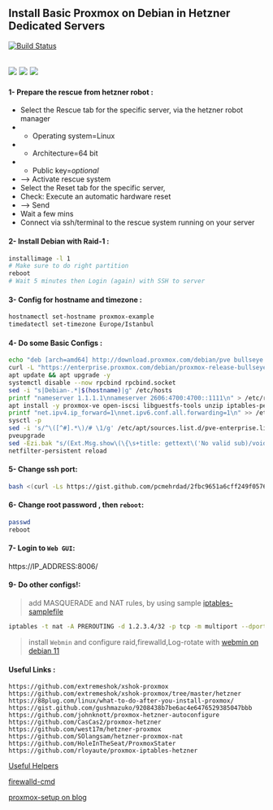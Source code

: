 ## Install Basic Proxmox on Debian in Hetzner Dedicated Servers
[![Build Status](https://files.ariadata.co/file/ariadata_logo.png)](https://ariadata.co)

![](https://img.shields.io/github/stars/ariadata/proxmox-hetzner.svg)
![](https://img.shields.io/github/watchers/ariadata/proxmox-hetzner.svg)
![](https://img.shields.io/github/forks/ariadata/proxmox-hetzner.svg)
---
#### 1- Prepare the rescue from hetzner robot :
* Select the Rescue tab for the specific server, via the hetzner robot manager
* * Operating system=Linux
* * Architecture=64 bit
* * Public key=*optional*
* --> Activate rescue system
* Select the Reset tab for the specific server,
* Check: Execute an automatic hardware reset
* --> Send
* Wait a few mins
* Connect via ssh/terminal to the rescue system running on your server
#### 2- Install Debian with Raid-1 :
```sh
installimage -l 1
# Make sure to do right partition
reboot
# Wait 5 minutes then Login (again) with SSH to server
```
#### 3- Config for hostname and timezone :
```sh
hostnamectl set-hostname proxmox-example
timedatectl set-timezone Europe/Istanbul
```
#### 4- Do some Basic Configs :
```sh
echo "deb [arch=amd64] http://download.proxmox.com/debian/pve bullseye pve-no-subscription" > /etc/apt/sources.list.d/pve-no-subscription-repo.list
curl -L "https://enterprise.proxmox.com/debian/proxmox-release-bullseye.gpg" -o /etc/apt/trusted.gpg.d/proxmox-release-bullseye.gpg
apt update && apt upgrade -y
systemctl disable --now rpcbind rpcbind.socket
sed -i "s|Debian-.*|$(hostname)|g" /etc/hosts
printf "nameserver 1.1.1.1\nnameserver 2606:4700:4700::1111\n" > /etc/resolv.conf
apt install -y proxmox-ve open-iscsi libguestfs-tools unzip iptables-persistent
printf "net.ipv4.ip_forward=1\nnet.ipv6.conf.all.forwarding=1\n" >> /etc/sysctl.congf
sysctl -p
sed -i 's/^\([^#].*\)/# \1/g' /etc/apt/sources.list.d/pve-enterprise.list
pveupgrade
sed -Ezi.bak "s/(Ext.Msg.show\(\{\s+title: gettext\('No valid sub)/void\(\{ \/\/\1/g" /usr/share/javascript/proxmox-widget-toolkit/proxmoxlib.js && systemctl restart pveproxy.service
netfilter-persistent reload
```
#### 5- Change ssh port:
```sh
bash <(curl -Ls https://gist.github.com/pcmehrdad/2fbc9651a6cff249f0576b784fdadef0/raw)
```
#### 6- Change root password , then `reboot`:
```sh
passwd
reboot
```
#### 7- Login to `Web GUI`:
https://IP_ADDRESS:8006/
#### 9- Do other configs!:
> add MASQUERADE and NAT rules, by using sample [iptables-samplefile](https://github.com/ariadata/proxmox-hetzner/raw/main/files/iptables-sample)
```bash
iptables -t nat -A PREROUTING -d 1.2.3.4/32 -p tcp -m multiport --dports 80,443,8181 -j DNAT --to-destination 192.168.1.2
```

> install `Webmin` and configure raid,firewalld,Log-rotate with [webmin on debian 11](https://www.howtoforge.com/how-to-install-webmin-on-debian-11/)

#### Useful Links :
```
https://github.com/extremeshok/xshok-proxmox
https://github.com/extremeshok/xshok-proxmox/tree/master/hetzner
https://88plug.com/linux/what-to-do-after-you-install-proxmox/
https://gist.github.com/gushmazuko/9208438b7be6ac4e6476529385047bbb
https://github.com/johnknott/proxmox-hetzner-autoconfigure
https://github.com/CasCas2/proxmox-hetzner
https://github.com/west17m/hetzner-proxmox
https://github.com/SOlangsam/hetzner-proxmox-nat
https://github.com/HoleInTheSeat/ProxmoxStater
https://github.com/rloyaute/proxmox-iptables-hetzner
```

[Useful Helpers](https://tteck.github.io/Proxmox/)

[firewalld-cmd](https://computingforgeeks.com/how-to-install-and-configure-firewalld-on-debian/)

[proxmox-setup on blog](https://mehrdad.ariadata.co/notes/proxmox-setup-network-on-hetzner/)


